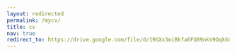 ```yaml
---
layout: redirected
permalink: /mycv/
title: cv
nav: true
redirect_to: https://drive.google.com/file/d/19GXx3miBkfa6FQ89nkV9QqkkUacKrqJd/view?usp=sharing
---
```

